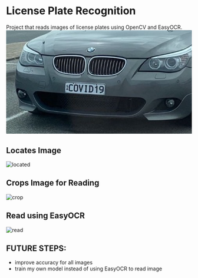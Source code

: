 # License Plate Recognition
Project that reads images of license plates using OpenCV and EasyOCR. 
![bmw](https://github.com/AadarshMahra/License_Plate_Recognition/blob/main/media/bmw.jpg?raw=true)
## Locates Image
![located](https://media.discordapp.net/attachments/699093898915610694/795577611854151680/Screen_Shot_2021-01-04_at_1.00.01_AM.png?width=800&height=462)
## Crops Image for Reading
![crop](https://media.discordapp.net/attachments/699093898915610694/795577677490290709/Screen_Shot_2021-01-04_at_1.00.16_AM.png?width=800&height=255)
## Read using EasyOCR 
![read](https://media.discordapp.net/attachments/699093898915610694/795577678915698738/Screen_Shot_2021-01-04_at_1.00.49_AM.png)
## FUTURE STEPS: 
- improve accuracy for all images 
- train my own model instead of using EasyOCR to read image
